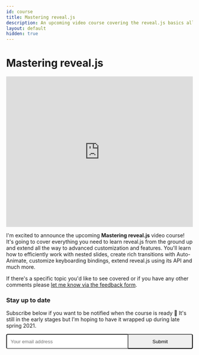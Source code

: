 ```yaml
---
id: course
title: Mastering reveal.js
description: An upcoming video course covering the reveal.js basics all the way up to advanced customization and features.
layout: default
hidden: true
---
```


# Mastering reveal.js

<iframe width="100%" height="405" src="https://www.youtube.com/embed/WTFbYkqng2U?color=white&modestbranding=1&rel=0" frameborder="0" allow="accelerometer; autoplay; clipboard-write; encrypted-media; gyroscope; picture-in-picture" allowfullscreen></iframe>

I'm excited to announce the upcoming **Mastering reveal.js** video course! It's going to cover everything you need to learn reveal.js from the ground up and extend all the way to advanced customization and features. You'll learn how to efficiently work with nested slides, create rich transitions with Auto-Animate, customize keyboarding bindings, extend reveal.js using its API and much more.

If there's a specific topic you'd like to see covered or if you have any other comments please [let me know via the feedback form](https://forms.gle/JcNc5tpRrpLi655bA).

### Stay up to date

Subscribe below if you want to be notified when the course is ready 🙌 It's still in the early stages but I'm hoping to have it wrapped up during late spring 2021.

<style>.gumroad-follow-form-embed { zoom: 1; } .gumroad-follow-form-embed:before, .gumroad-follow-form-embed:after { display: table; line-height: 0; content: ""; } .gumroad-follow-form-embed:after { clear: both; } .gumroad-follow-form-embed * { margin: 0; padding: 0; outline: 0; box-sizing: border-box !important; float: left !important; } .gumroad-follow-form-embed input { border-radius: 4px; border-top-right-radius: 0; border-bottom-right-radius: 0; line-height: 1rem; background: #fff; border-right: 0; padding: 10px; background-position: top right; background-repeat: no-repeat; text-rendering: optimizeLegibility; font-smoothing: antialiased; -webkit-appearance: none; -moz-appearance: caret; width: 65% !important; height: 40px !important; } .gumroad-follow-form-embed button { line-height: 1rem; border-radius: 4px; border-top-left-radius: 0; border-bottom-left-radius: 0; display: inline-block; padding: 11px 15px 12px; cursor: pointer; height: 40px !important; width: 35% !important; } </style>
<form action="https://gumroad.com/follow_from_embed_form" class="form gumroad-follow-form-embed" method="post">
	<input name="seller_id" type="hidden" value="5657373796380">
	<input name="email" placeholder="Your email address" type="email" class="border-2 border-gray-200 outline-none placeholder-gray-500 focus:border-yellow-400 focus:bg-white">
	<button class="bg-yellow-400 text-gray-700 hover:bg-yellow-300" type="submit">Submit</button>
</form>